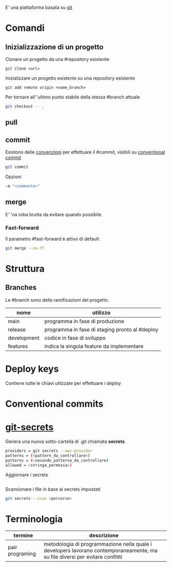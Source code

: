 E' una piattaforma basata su [git](./Git)

# Comandi
## Inizializzazione di un progetto
Clonare un progetto da una #repository esistente
```shell
git clone <url>
```
Inizializzare un progetto esistente su una repository esistente
```shell
git add remote origin <nome_branch>
```
Per tornare all''ultimo punto stabile della stessa #branch attuale 
```sh
git checkout -- .
```
## pull
## commit
Esistono delle [convenzioni](Conventional%20commit) per effettuare il #commit, visibili su [conventional commit](https://www.conventionalcommits.org/en/v1.0.0/)
```sh
git commit
```
Opzioni
```sh
-m "<commento>"
```
## merge
E' 'na roba brutta da evitare quando possibile.
### Fast-forward
Il parametro #fast-forward è attivo di default 
```sh
git merge --no-ff
```
# Struttura
## Branches
Le #branch sono delle ramificazioni del progetto.

| nome        | utilizzo                                       |
| ----------- | ---------------------------------------------- |
| main        | programma in fase di produzione                |
| release     | programma in fase di staging pronto al #deploy |
| development | codice in fase di sviluppo                     |
| features    | indica la singola feature da implementare      |
# Deploy keys
Contiene tutte le chiavi utilzzate per effettuare i deploy
# Conventional commits

# [git-secrets](https://github.com/awslabs/git-secrets)
Genera una nuova sotto-cartella di .git chiamata **secrets**.
```bash
providers = git secrets --aws-provider
patterns = (<pattern_da_controllare>)
patterns = (<secondo_patterna_da_controllare)
allowed = <stringa_permessa>)
```
Aggiornare i secrets
```bash

```
Scansionare i file in base ai secrets impostati
```bash
git secrets --scan <percorso>
```
# Terminologia
| termine         | descrizione                                                                                                                  |
| --------------- | ---------------------------------------------------------------------------------------------------------------------------- |
| pair programing | metodologia di programmazione nella quale i developers lavorano contemporaneamente, ma su file diversi per evitare conflitti |

